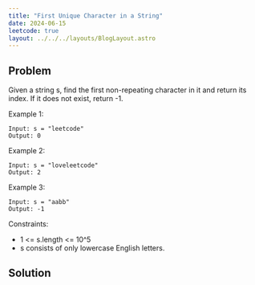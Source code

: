 ```yaml
---
title: "First Unique Character in a String"
date: 2024-06-15
leetcode: true
layout: ../../../layouts/BlogLayout.astro
---
```


## Problem

Given a string s, find the first non-repeating character in it and return its index. If it does not exist, return -1.

Example 1:

```text
Input: s = "leetcode"
Output: 0
```

Example 2:

```text
Input: s = "loveleetcode"
Output: 2
```

Example 3:

```text
Input: s = "aabb"
Output: -1
```

Constraints:

- 1 <= s.length <= 10^5
- s consists of only lowercase English letters.

## Solution

```java

```
